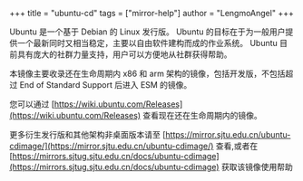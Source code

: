 +++
title = "ubuntu-cd"
tags = ["mirror-help"]
author = "LengmoAngel"
+++

Ubuntu 是一个基于 Debian 的 Linux 发行版。 Ubuntu 的目标在于为一般用户提供一个最新同时又相当稳定，主要以自由软件建构而成的作业系统。 Ubuntu 目前具有庞大的社群力量支持，用户可以方便地从社群获得帮助。

本镜像主要收录还在生命周期内 x86 和 arm 架构的镜像，包括开发版，不包括超过 End of Standard Support 后进入 ESM 的镜像。

您可以通过 [https://wiki.ubuntu.com/Releases](https://wiki.ubuntu.com/Releases) 查看现在还在生命周期内的镜像。

更多衍生发行版和其他架构非桌面版本请至 [https://mirror.sjtu.edu.cn/ubuntu-cdimage/](https://mirror.sjtu.edu.cn/ubuntu-cdimage/) 查看,或者在 [https://mirrors.sjtug.sjtu.edu.cn/docs/ubuntu-cdimage](https://mirrors.sjtug.sjtu.edu.cn/docs/ubuntu-cdimage) 获取该镜像使用帮助

